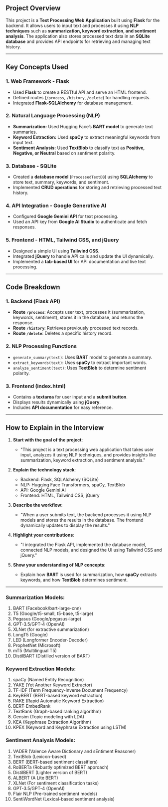 

## **Project Overview**
This project is a **Text Processing Web Application** built using **Flask** for the backend. It allows users to input text and processes it using **NLP techniques** such as **summarization, keyword extraction, and sentiment analysis**. The application also stores processed text data in an **SQLite database** and provides API endpoints for retrieving and managing text history.

---

## **Key Concepts Used**

### **1. Web Framework - Flask**
- Used **Flask** to create a RESTful API and serve an HTML frontend.
- Defined routes (`/process`, `/history`, `/delete`) for handling requests.
- Integrated **Flask-SQLAlchemy** for database management.

### **2. Natural Language Processing (NLP)**
- **Summarization:** Used Hugging Face’s **BART model** to generate text summaries.
- **Keyword Extraction:** Used **spaCy** to extract meaningful keywords from input text.
- **Sentiment Analysis:** Used **TextBlob** to classify text as **Positive, Negative, or Neutral** based on sentiment polarity.

### **3. Database - SQLite**
- Created a **database model** (`ProcessedTextDB`) using **SQLAlchemy** to store text, summary, keywords, and sentiment.
- Implemented **CRUD operations** for storing and retrieving processed text history.

### **4. API Integration - Google Generative AI**
- Configured **Google Gemini API** for text processing.
- Used an API key from **Google AI Studio** to authenticate and fetch responses.

### **5. Frontend - HTML, Tailwind CSS, and jQuery**
- Designed a simple UI using **Tailwind CSS**.
- Integrated **jQuery** to handle API calls and update the UI dynamically.
- Implemented a **tab-based UI** for API documentation and live text processing.

---

## **Code Breakdown**
### **1. Backend (Flask API)**
- **Route `/process`**: Accepts user text, processes it (summarization, keywords, sentiment), stores it in the database, and returns the response.
- **Route `/history`**: Retrieves previously processed text records.
- **Route `/delete`**: Deletes a specific history record.

### **2. NLP Processing Functions**
- `generate_summary(text)`: Uses **BART** model to generate a summary.
- `extract_keywords(text)`: Uses **spaCy** to extract important words.
- `analyze_sentiment(text)`: Uses **TextBlob** to determine sentiment polarity.

### **3. Frontend (index.html)**
- Contains a **textarea** for user input and a **submit button**.
- Displays results dynamically using **jQuery**.
- Includes **API documentation** for easy reference.

---

## **How to Explain in the Interview**
1. **Start with the goal of the project**: 
   - "This project is a text processing web application that takes user input, analyzes it using NLP techniques, and provides insights like summarization, keyword extraction, and sentiment analysis."

2. **Explain the technology stack**:
   - Backend: Flask, SQLAlchemy (SQLite)
   - NLP: Hugging Face Transformers, spaCy, TextBlob
   - API: Google Gemini AI
   - Frontend: HTML, Tailwind CSS, jQuery

3. **Describe the workflow**:
   - "When a user submits text, the backend processes it using NLP models and stores the results in the database. The frontend dynamically updates to display the results."

4. **Highlight your contributions**:
   - "I integrated the Flask API, implemented the database model, connected NLP models, and designed the UI using Tailwind CSS and jQuery."

5. **Show your understanding of NLP concepts**:
   - Explain how **BART** is used for summarization, how **spaCy** extracts keywords, and how **TextBlob** determines sentiment.

---


### **Summarization Models:**  
1. BART (Facebook/bart-large-cnn)  
2. T5 (Google/t5-small, t5-base, t5-large)  
3. Pegasus (Google/pegasus-large)  
4. GPT-3.5/GPT-4 (OpenAI)  
5. XLNet (for extractive summarization)  
6. LongT5 (Google)  
7. LED (Longformer Encoder-Decoder)  
8. ProphetNet (Microsoft)  
9. mT5 (Multilingual T5)  
10. DistilBART (Distilled version of BART)  

### **Keyword Extraction Models:**  
1. spaCy (Named Entity Recognition)  
2. YAKE (Yet Another Keyword Extractor)  
3. TF-IDF (Term Frequency-Inverse Document Frequency)  
4. KeyBERT (BERT-based keyword extraction)  
5. RAKE (Rapid Automatic Keyword Extraction)  
6. BERT-EmbedRank  
7. TextRank (Graph-based ranking algorithm)  
8. Gensim (Topic modeling with LDA)  
9. KEA (Keyphrase Extraction Algorithm)  
10. KPEX (Keyword and Keyphrase Extraction using LSTM)  

### **Sentiment Analysis Models:**  
1. VADER (Valence Aware Dictionary and sEntiment Reasoner)  
2. TextBlob (Lexicon-based)  
3. BERT (BERT-based sentiment classifiers)  
4. RoBERTa (Robustly optimized BERT approach)  
5. DistilBERT (Lighter version of BERT)  
6. ALBERT (A Lite BERT)  
7. XLNet (For sentiment classification tasks)  
8. GPT-3.5/GPT-4 (OpenAI)  
9. Flair NLP (Pre-trained sentiment models)  
10. SentiWordNet (Lexical-based sentiment analysis)  